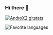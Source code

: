 ### Hi there 👋

<!--
**AndroX2/AndroX2** is a ✨ _special_ ✨ repository because its `README.md` (this file) appears on your GitHub profile.

Here are some ideas to get you started:

- 🔭 I’m currently working on ...
- 🌱 I’m currently learning ...
- 👯 I’m looking to collaborate on ...
- 🤔 I’m looking for help with ...
- 💬 Ask me about ...
- 📫 How to reach me: ...
- 😄 Pronouns: ...
- ⚡ Fun fact: ...
-->
[![AndroX2 gitstats](https://github-readme-stats.vercel.app/api?username=AndroX2&layout=compact&theme=calm&count_private=true)](https://github.com/AndroX2)


![Favorite languages](https://github-readme-stats.vercel.app/api/top-langs/?username=AndroX2&layout=large&theme=calm&count_private=true)
